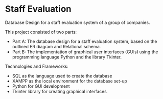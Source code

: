 # Staff Evaluation
Database Design for a staff evaluation system of a group of companies.

This project consisted of two parts: 
* Part A: The database design for a staff evaluation system, based on the outlined ER diagram and Relational schema.
* Part B: The implementation of graphical user interfaces (GUIs) using the programming language Python and the library Tkinter.

Technologies and Frameworks:
* SQL as the language used to create the database
* XAMPP as the local environment for the database set-up
* Python for GUI development
* Tkinter library for creating graphical interfaces
